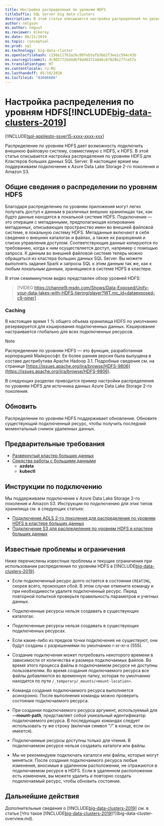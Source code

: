 ```yaml
---
title: Настройка распределения по уровням HDFS
titleSuffix: SQL Server big data clusters
description: В этой статье описывается настройка распределения по уровням HDFS для подключения внешней файловой системы Azure Data Lake Storage к HDFS в кластере больших данных SQL Server 2019.
author: nelgson
ms.author: negust
ms.reviewer: mikeray
ms.date: 08/21/2019
ms.topic: conceptual
ms.prod: sql
ms.technology: big-data-cluster
ms.openlocfilehash: c156e117b3a26c09feb5afb3bb2f3ee1c594c43b
ms.sourcegitcommit: dc965772bd4dbf8dd8372a846c67028e277ce57e
ms.translationtype: HT
ms.contentlocale: ru-RU
ms.lasthandoff: 05/19/2020
ms.locfileid: "83606606"
---
```

# <a name="configure-hdfs-tiering-on-big-data-clusters-2019"></a>Настройка распределения по уровням HDFS[!INCLUDE[big-data-clusters-2019](../includes/ssbigdataclusters-ss-nover.md)]

[!INCLUDE[tsql-appliesto-ssver15-xxxx-xxxx-xxx](../includes/tsql-appliesto-ssver15-xxxx-xxxx-xxx.md)]

Распределение по уровням HDFS дает возможность подключить внешнюю файловую систему, совместимую с HDFS, к HDFS. В этой статье описывается настройка распределения по уровням HDFS для Кластеров больших данных SQL Server. В настоящее время мы поддерживаем подключение к Azure Data Lake Storage 2-го поколения и Amazon S3. 

## <a name="hdfs-tiering-overview"></a>Общие сведения о распределении по уровням HDFS

Благодаря распределению по уровням приложения могут легко получать доступ к данным в различных внешних хранилищах так, как будто данные находятся в локальной системе HDFS. Подключение — это операция с метаданными, предполагающая копирование метаданных, описывающих пространство имен во внешней файловой системе, в локальную систему HDFS. Метаданные включают в себя сведения о внешних каталогах и файлах, а также их разрешения и списки управления доступом. Соответствующие данные копируются по требованию, когда к ним осуществляется доступ, например с помощью запроса. К данным во внешней файловой системе теперь можно обращаться из кластера больших данных SQL Server. Вы можете выполнять задания Spark и запросы SQL к этим данным так же, как к любым локальным данным, хранящимся в системе HDFS в кластере.

В этом семиминутном видео представлен обзор уровней HDFS:

> [!VIDEO https://channel9.msdn.com/Shows/Data-Exposed/Unify-your-data-lakes-with-HDFS-tiering/player?WT.mc_id=dataexposed-c9-niner]


### <a name="caching"></a>Caching
В настоящее время 1 % общего объема хранилища HDFS по умолчанию резервируется для кэширования подключенных данных. Кэширование настраивается глобально для всех подключенных ресурсов.

> [!NOTE]
> Распределение по уровням HDFS — это функция, разработанная корпорацией Майкрософт. Ее более ранняя версия была выпущена в составе дистрибутива Apache Hadoop 3.1. Подробные сведения см. на странице [https://issues.apache.org/jira/browse/HDFS-9806](https://issues.apache.org/jira/browse/HDFS-9806).

В следующих разделах приводится пример настройки распределения по уровням HDFS для источника данных Azure Data Lake Storage 2-го поколения.

## <a name="refresh"></a>Обновить

Распределение по уровням HDFS поддерживает обновление. Обновите существующий подключенный ресурс, чтобы получить последний моментальный снимок удаленных данных.

## <a name="prerequisites"></a>Предварительные требования

- [Развернутый кластер больших данных](deployment-guidance.md)
- [Средства работы с большими данными](deploy-big-data-tools.md)
  - **azdata**
  - **kubectl**

## <a name="mounting-instructions"></a>Инструкции по подключению

Мы поддерживаем подключение к Azure Data Lake Storage 2-го поколения и Amazon S3. Инструкции по подключению для этих типов хранилища см. в следующих статьях:

- [Подключение ADLS 2-го поколения для распределения по уровням HDFS в кластере больших данных](hdfs-tiering-mount-adlsgen2.md)
- [Подключение S3 для распределения по уровням HDFS в кластере больших данных](hdfs-tiering-mount-s3.md)

## <a name="known-issues-and-limitations"></a><a id="issues"></a> Известные проблемы и ограничения

Ниже перечислены известные проблемы и текущие ограничения при использовании распределения по уровням HDFS в [!INCLUDE[big-data-clusters-2019](../includes/ssbigdataclusters-ss-nover.md)].

- Если подключенный ресурс долго остается в состоянии `CREATING`, скорее всего, произошел сбой. В этом случае отмените команду и при необходимости удалите подключенный ресурс. Перед повторной попыткой проверьте правильность параметров и учетных данных.

- Подключенные ресурсы нельзя создавать в существующих каталогах.

- Подключенные ресурсы нельзя создавать в существующих подключенных ресурсах.

- Если какие-либо из предков точки подключения не существуют, они будут созданы с разрешениями по умолчанию r-xr-xr-x (555).

- Создание подключения может потребовать некоторого времени в зависимости от количества и размера подключаемых файлов. Во время этого процесса файлы в подключаемом ресурсе не доступны пользователям. Во время создания подключаемого ресурса все файлы добавляются во временную папку, которая по умолчанию находится по пути `/_temporary/_mounts/<mount-location>`.

- Команда создания подключаемого ресурса выполняется асинхронно. После выполнения команды можно проверить состояние подключаемого ресурса.

- При создании подключаемого ресурса аргумент, используемый для **--mount-path**, представляет собой уникальный идентификатор подключаемого ресурса. В последующих командах следует использовать ту же строку (включая символ "/" в конце, если он имеется).

- Подключаемые ресурсы доступны только для чтения. В подключаемом ресурсе нельзя создавать каталоги или файлы.

- Мы не рекомендуем подключать каталоги или файлы, которые могут меняться. После создания подключаемого ресурса любые изменения, вносимые в удаленном расположении, не отражаются в подключаемом ресурсе в HDFS. Если в удаленном расположении есть изменения, вы можете удалить и повторно создать подключаемый ресурс, чтобы обновить состояние.

## <a name="next-steps"></a>Дальнейшие действия

Дополнительные сведения о [!INCLUDE[big-data-clusters-2019](../includes/ssbigdataclusters-ver15.md)] см. в статье [Что такое [!INCLUDE[big-data-clusters-2019](../includes/ssbigdataclusters-ver15.md)]?](big-data-cluster-overview.md).
